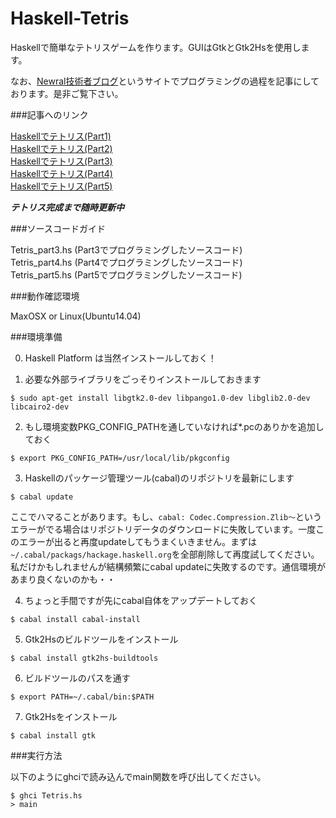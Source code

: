 Haskell-Tetris
==============


Haskellで簡単なテトリスゲームを作ります。GUIはGtkとGtk2Hsを使用します。

なお、[Newral技術者ブログ](http://newral.info/publics/index/79/&anchor_link=page79_341#page79_341)というサイトでプログラミングの過程を記事にしております。是非ご覧下さい。  

###記事へのリンク

[Haskellでテトリス(Part1)](http://newral.info/publics/index/79/r_id=223/c_id=341/detail=1/&anchor_link=page79_341_223#page79_341_223)  
[Haskellでテトリス(Part2)](http://newral.info/publics/index/79/r_id=224/c_id=341/detail=1/&anchor_link=page79_341_224#page79_341_224)  
[Haskellでテトリス(Part3)](http://newral.info/publics/index/79/r_id=236/c_id=341/detail=1/&anchor_link=page79_341_236#page79_341_236)  
[Haskellでテトリス(Part4)](http://newral.info/publics/index/79/r_id=237/c_id=341/detail=1/&anchor_link=page79_341_237#page79_341_237)  
[Haskellでテトリス(Part5)](http://newral.info/publics/index/79/r_id=239/c_id=341/detail=1/&anchor_link=page79_341_239#page79_341_239)  

***テトリス完成まで随時更新中***  


###ソースコードガイド

Tetris_part3.hs (Part3でプログラミングしたソースコード)  
Tetris_part4.hs (Part4でプログラミングしたソースコード)  
Tetris_part5.hs (Part5でプログラミングしたソースコード)  

###動作確認環境

MaxOSX or Linux(Ubuntu14.04)

###環境準備

0) Haskell Platform は当然インストールしておく！

1) 必要な外部ライブラリをごっそりインストールしておきます

```
$ sudo apt-get install libgtk2.0-dev libpango1.0-dev libglib2.0-dev libcairo2-dev
```

2) もし環境変数PKG_CONFIG_PATHを通していなければ*.pcのありかを追加しておく

```
$ export PKG_CONFIG_PATH=/usr/local/lib/pkgconfig
```

3) Haskellのパッケージ管理ツール(cabal)のリポジトリを最新にします

```
$ cabal update
```

ここでハマることがあります。もし、`cabal: Codec.Compression.Zlib〜`というエラーがでる場合はリポジトリデータのダウンロードに失敗しています。一度このエラーが出ると再度updateしてもうまくいきません。まずは`~/.cabal/packags/hackage.haskell.org`を全部削除して再度試してください。私だけかもしれませんが結構頻繁にcabal updateに失敗するのです。通信環境があまり良くないのかも・・


4) ちょっと手間ですが先にcabal自体をアップデートしておく

```
$ cabal install cabal-install
```

5) Gtk2Hsのビルドツールをインストール

```
$ cabal install gtk2hs-buildtools
```

6) ビルドツールのパスを通す

```
$ export PATH=~/.cabal/bin:$PATH
```

7) Gtk2Hsをインストール

```
$ cabal install gtk
```

###実行方法

以下のようにghciで読み込んでmain関数を呼び出してください。

```
$ ghci Tetris.hs
> main
```
